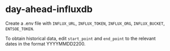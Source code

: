 # day-ahead-influxdb

Create a .env file with `INFLUX_URL`, `INFLUX_TOKEN`, `INFLUX_ORG`, `INFLUX_BUCKET`, `ENTSOE_TOKEN`.

To obtain historical data, edit `start_point` and `end_point` to the relevant dates in the format YYYYMMDD2200. 
